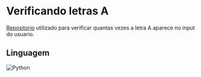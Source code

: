 
# Verificando letras A

[Repositorio](https://github.com/LizaGomes97/Verifificando-numero-em-fibonacci.git) utilizado para verificar quantas vezes a letra A aparece no input do usuario.

## Linguagem

![Python](https://img.shields.io/badge/python-3670A0?style=for-the-badge&logo=python&logoColor=ffdd54)
